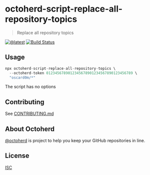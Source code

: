 # octoherd-script-replace-all-repository-topics

> Replace all repository topics

[![@latest](https://img.shields.io/npm/v/octoherd-script-replace-all-repository-topics.svg)](https://www.npmjs.com/package/octoherd-script-replace-all-repository-topics)
[![Build Status](https://github.com/oscard0m/octoherd-script-replace-all-repository-topics/workflows/Test/badge.svg)](https://github.com/oscard0m/octoherd-script-replace-all-repository-topics/actions?query=workflow%3ATest+branch%3Amain)

## Usage

```js
npx octoherd-script-replace-all-repository-topics \
  --octoherd-token 0123456789012345678901234567890123456789 \
  "oscard0m/*"
```

The script has no options

## Contributing

See [CONTRIBUTING.md](CONTRIBUTING.md)

## About Octoherd

[@octoherd](https://github.com/octoherd/) is project to help you keep your GitHub repositories in line.

## License

[ISC](LICENSE.md)
